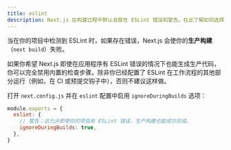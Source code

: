 ```yaml
---
title: eslint
description: Next.js 在构建过程中默认会报告 ESLint 错误和警告。在此了解如何选择退出此行为。
---
```


当在你的项目中检测到 ESLint 时，如果存在错误，Next.js 会使你的**生产构建**（`next build`）失败。

如果你希望 Next.js 即使在应用程序有 ESLint 错误的情况下也能生成生产代码，你可以完全禁用内置的检查步骤。除非你已经配置了 ESLint 在工作流程的其他部分运行（例如，在 CI 或预提交钩子中），否则不建议这样做。

打开 `next.config.js` 并在 `eslint` 配置中启用 `ignoreDuringBuilds` 选项：

```js
module.exports = {
  eslint: {
    // 警告：这允许即使你的项目有 ESLint 错误，生产构建也能成功完成。
    ignoreDuringBuilds: true,
  },
}
```
